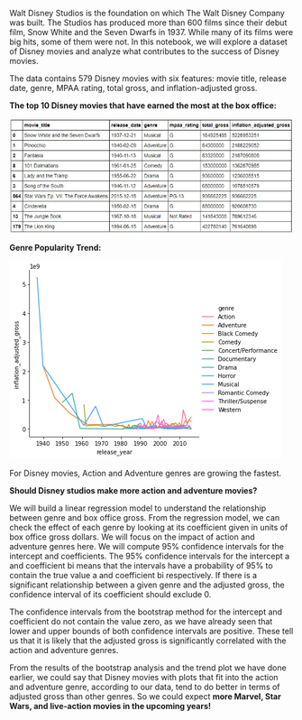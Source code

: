 Walt Disney Studios is the foundation on which The Walt Disney Company was built. The Studios has produced more than 600 films since their debut film, Snow White and the Seven Dwarfs in 1937. While many of its films were big hits, some of them were not. In this notebook, we will explore a dataset of Disney movies and analyze what contributes to the success of Disney movies.

The data contains 579 Disney movies with six features: movie title, release date, genre, MPAA rating, total gross, and inflation-adjusted gross.

**The top 10 Disney movies that have earned the most at the box office:**

![](docs/top10.JPG)


**Genre Popularity Trend:**

![](docs/GenrePopularityTrend.JPG)

For Disney movies, Action and Adventure genres are growing the fastest. 


**Should Disney studios make more action and adventure movies?**

We will build a linear regression model to understand the relationship between genre and box office gross. From the regression model, we can check the effect of each genre by looking at its coefficient given in units of box office gross dollars. We will focus on the impact of action and adventure genres here. We will compute 95% confidence intervals for the intercept and coefficients. The 95% confidence intervals for the intercept a and coefficient bi means that the intervals have a probability of 95% to contain the true value a and coefficient bi respectively. If there is a significant relationship between a given genre and the adjusted gross, the confidence interval of its coefficient should exclude 0.

The confidence intervals from the bootstrap method for the intercept and coefficient do not contain the value zero, as we have already seen that lower and upper bounds of both confidence intervals are positive. These tell us that it is likely that the adjusted gross is significantly correlated with the action and adventure genres.

From the results of the bootstrap analysis and the trend plot we have done earlier, we could say that Disney movies with plots that fit into the action and adventure genre, according to our data, tend to do better in terms of adjusted gross than other genres. So we could expect **more Marvel, Star Wars, and live-action movies in the upcoming years!**
